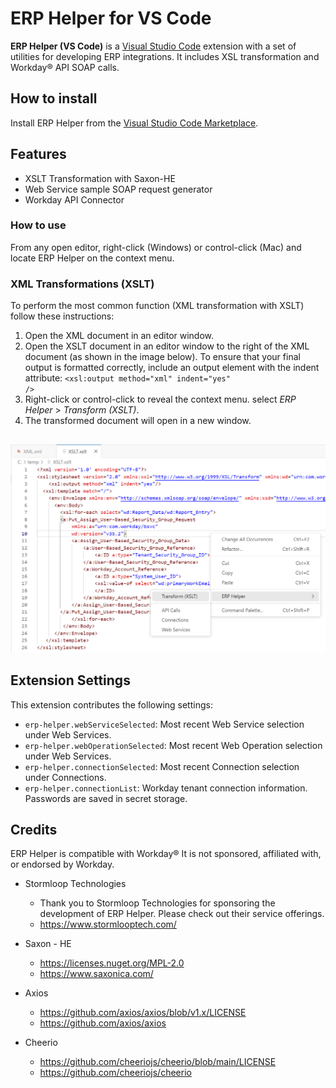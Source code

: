 # ERP Helper for VS Code

**ERP Helper (VS Code)** is a [Visual Studio Code]([https://code.visualstudio.com/) extension with a set of utilities for developing ERP integrations. It includes XSL transformation and Workday® API SOAP calls.

## How to install

Install ERP Helper from the [Visual Studio Code Marketplace](https://marketplace.visualstudio.com/items?itemName=WhitleyMedia.erp-helper).

## Features

* XSLT Transformation with Saxon-HE
* Web Service sample SOAP request generator
* Workday API Connector

### How to use

From any open editor, right-click (Windows) or control-click (Mac) and locate ERP Helper on the context menu.

### XML Transformations (XSLT)
To perform the most common function (XML transformation with XSLT) follow these instructions:
1. Open the XML document in an editor window.
2. Open the XSLT document in an editor window to the right of the XML document (as shown in the image below). 
   To ensure that your final output is formatted correctly, include an output element with the indent attribute: <code><xsl:output method="xml" indent="yes" /></code>
3. Right-click or control-click to reveal the context menu.  select <i>ERP Helper</i> > <i>Transform (XSLT)</i>.
4. The transformed document will open in a new window.

##   

![Transform (XSLT)](images/erp-helper-screenshot-1.png)


## Extension Settings

This extension contributes the following settings:

* `erp-helper.webServiceSelected`: Most recent Web Service selection under Web Services.
* `erp-helper.webOperationSelected`: Most recent Web Operation selection under Web Services.
* `erp-helper.connectionSelected`: Most recent Connection selection under Connections.
* `erp-helper.connectionList`: Workday tenant connection information.  Passwords are saved in secret storage.

## Credits

ERP Helper is compatible with Workday®
It is not sponsored, affiliated with, or endorsed by Workday.

- Stormloop Technologies
  - Thank you to Stormloop Technologies for sponsoring the development of ERP Helper. Please check out their service offerings.
  - https://www.stormlooptech.com/

- Saxon - HE
  - https://licenses.nuget.org/MPL-2.0
  - https://www.saxonica.com/

- Axios
  - https://github.com/axios/axios/blob/v1.x/LICENSE
  - https://github.com/axios/axios

- Cheerio
  - https://github.com/cheeriojs/cheerio/blob/main/LICENSE
  - https://github.com/cheeriojs/cheerio
